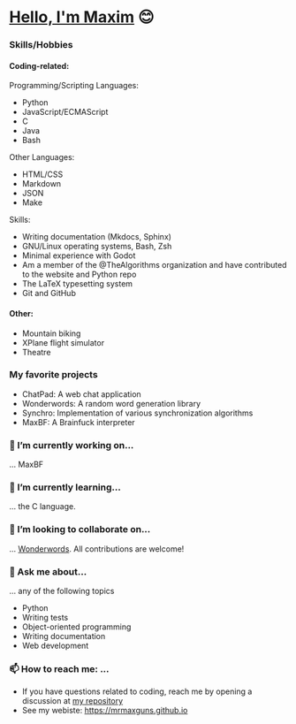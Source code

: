 # [Hello, I'm Maxim](https://mrmaxguns.github.io) :blush:

<!--
**mrmaxguns/mrmaxguns** is a ✨ _special_ ✨ repository because its `README.md` (this file) appears on your GitHub profile.

Here are some ideas to get you started:

- 🔭 I’m currently working on ...
- 🌱 I’m currently learning ...
- 👯 I’m looking to collaborate on ...
- 🤔 I’m looking for help with ...
- 💬 Ask me about ...
- 📫 How to reach me: ...
- 😄 Pronouns: ...
- ⚡ Fun fact: ...
-->

### Skills/Hobbies

#### Coding-related:

Programming/Scripting Languages:
- Python
- JavaScript/ECMAScript
- C
- Java
- Bash

Other Languages:
- HTML/CSS
- Markdown
- JSON
- Make

Skills:
- Writing documentation (Mkdocs, Sphinx)
- GNU/Linux operating systems, Bash, Zsh
- Minimal experience with Godot
- Am a member of the @TheAlgorithms organization and have contributed to the website and Python repo
- The LaTeX typesetting system
- Git and GitHub

#### Other:

- Mountain biking
- XPlane flight simulator
- Theatre

### My favorite projects

- ChatPad: A web chat application
- Wonderwords: A random word generation library
- Synchro: Implementation of various synchronization algorithms
- MaxBF: A Brainfuck interpreter

### 🔭 I’m currently working on...

... MaxBF

### 🌱 I’m currently learning...

... the C language.

### 👯 I’m looking to collaborate on...

... [Wonderwords](https://github.com/mrmaxguns/wonderwordsmodule). All contributions are welcome!

### 💬 Ask me about...

... any of the following topics

- Python
- Writing tests
- Object-oriented programming
- Writing documentation
- Web development

### 📫 How to reach me: ...

 * If you have questions related to coding, reach me by opening a discussion at [my repository](https://github.com/mrmaxguns/mrmaxguns/discussions/new)
 * See my webiste: https://mrmaxguns.github.io
